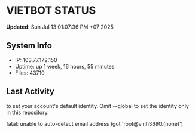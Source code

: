 # VIETBOT STATUS
**Updated**: Sun Jul 13 01:07:36 PM +07 2025

## System Info
- IP: 103.77.172.150
- Uptime: up 1 week, 16 hours, 55 minutes
- Files: 43710

## Last Activity

to set your account's default identity.
Omit --global to set the identity only in this repository.

fatal: unable to auto-detect email address (got 'root@vinh3690.(none)')
